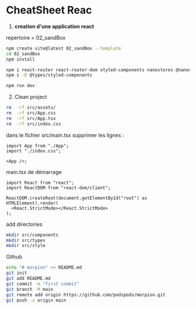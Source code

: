 # CheatSheet Reac

1. **creation d'une application react**

repertoire = 02_sandBox

```bash
npm create vite@latest 02_sandBox --template
cd 02_sandBox
npm install

npm i react-router react-router-dom styled-components nanostores @nanostores/react
npm i -D @types/styled-components

npm run dev
```

2. Clean project

```bash
rm  -rf src/assets/
rm  -rf src/App.css
rm  -rf src/App.tsx
rm  -rf src/index.css
```

dans le fichier src/main.tsx
supprimer les lignes :

```tsx
import App from "./App";
import "./index.css";

<App />;
```

main.tsx de démarrage

```tsx
import React from "react";
import ReactDOM from "react-dom/client";

ReactDOM.createRoot(document.getElementById("root") as HTMLElement).render(
  <React.StrictMode></React.StrictMode>
);
```

add directories

```bash
mkdir src/components
mkdir src/types
mkdir src/style
```

Github

```bash
echo "# morpion" >> README.md
git init
git add README.md
git commit -m "first commit"
git branch -M main
git remote add origin https://github.com/podspods/morpion.git
git push -u origin main
```
